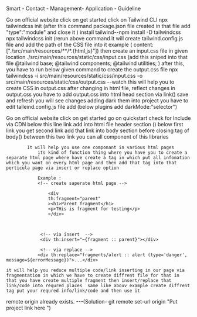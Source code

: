 Smart - Contact - Management- Application - Guideline




<!-- //////Tailwindcss Adding into project //////// -->
   Go on official website 
	click on get started
		click on Tailwind CLI
			npx tailwindcss init 
   			(after this command package.json file created in that file add "type":"module" and close it )
			install tailwind--npm install -D tailwindcss
			npx tailwindcss init 
   					(rerun above command it will create tailwind.config.js file and add the path of the CSS file into it example
					 ( content: ["./src/main/resources/**/*.{html,js}"]) then create an input.css file in
					 given location ./src/main/resources/static/css/input.css (add this sniped into that file @tailwind base;
					@tailwind components; @tailwind utilities; ) 
					after this, you have to run below given command to create the output.css file
			 npx tailwindcss -i src/main/resources/static/css/input.css -o src/main/resources/static/css/output.css --watch
					this will help you to create CSS in output.css after changing in html file, reflect changes in output.css you have to add output.css into html head section 								via link(<link rel="stylesheet" data-th-href="@{'/css/output.css'}" />) save and refresh you will see changes adding dark them into project you have 								to edit taileind.config.js file add (below plugins add darkMode:"selector") 

<!-- adding flowbite libraries into project -->

Go on official website
		click on get started 
		go on quickstart
		check for Include via CDN
		below this line link add into html file header section (<link href="https://cdn.jsdelivr.net/npm/flowbite@2.4.1/dist/flowbite.min.css" rel="stylesheet" />)
		below first link you get second link add that link into body section before closing tag of body(<script src="https://cdn.jsdelivr.net/npm/flowbite@				        			2.4.1/dist/flowbite.min.js"></script>) between this two link you can all component of this libraries


			
<!-- Thymeleaf Fragment Feature Useage -->

			It will help you use one componant in various html pages 
				its kind of function thing where you have you to create a separate html page where have create a tag in which put all infomation which you want on every html page and then add that tag into that perticula page via insert or replace option 

				Example :
				<!-- create saperate html page -->

					<div
					th:fragment="parent"
					><h1>Parent fragment</h1>
					<p>THis is fragment for testing</p>
					</div>



				 <!-- via insert  -->
				 <div th:insert="~{fragment :: parent}"></div>

				 <!-- via replace -->
				<div th:replace="fragments/alert :: alert (type='danger', message=${errorMessage})">...</div>

<!-- Advantage of thymeleaf concept -->
	it will help you reduce multiple code/link inserting in our page via fragmentation in which we have to create diffrent file for that in that you have create multiple fragment then insert/replace that link/code into requred places  same like abouv example create diffrent tag put your requred info/link/code and then use it 

<!-- Errors Face and Solution -->
remote origin already exists. ---(Solution- git remote set-url origin "Put project link here ")
